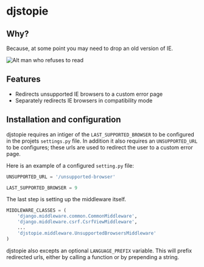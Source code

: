 # djstopie

## Why?

Because, at some point you may need to drop an old version of IE.

![Alt man who refuses to read](http://i.minus.com/i2EAQUnIGLyXD.gif)

## Features

* Redirects unsupported IE browsers to a custom error page
* Separately redirects IE browsers in compatibility mode

## Installation and configuration

djstopie requires an intiger of the `LAST_SUPPORTED_BROWSER` to be configured in
the projets `settings.py` file. In addition it also requires an `UNSUPPORTED_URL`
to be configures; these urls are used to redirect the user to a custom error page.

Here is an example of a configured `setting.py` file:

```python
UNSUPPORTED_URL = '/unsupported-browser'

LAST_SUPPORTED_BROWSER = 9
```

The last step is setting up the middleware itself.

```python
MIDDLEWARE_CLASSES = (
    'django.middleware.common.CommonMiddleware',
    'django.middleware.csrf.CsrfViewMiddleware',
    ...
    'djstopie.middleware.UnsupportedBrowsersMiddleware'
)
```

djstopie also excepts an optional `LANGUAGE_PREFIX` variable. This will prefix
redirected urls, either by calling a function or by prepending a string.
